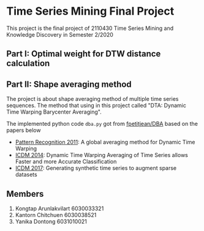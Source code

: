 # Time Series Mining Final Project

This project is the final project of 2110430 Time Series Mining and Knowledge Discovery in Semester 2/2020

## Part I: Optimal weight for DTW distance calculation

## Part II: Shape averaging method
The project is about shape averaging method of multiple time series sequences. The method that using in this project called "DTA: Dynamic Time Warping Barycenter Averaging".

The implemented python code ```dba.py``` got from [fpetitjean/DBA](https://github.com/fpetitjean/DBA) based on the papers below
* [Pattern Recognition 2011](http://francois-petitjean.com/Research/Petitjean2011-PR.pdf): A global averaging method for Dynamic Time Warping
* [ICDM 2014](http://francois-petitjean.com/Research/Petitjean2014-ICDM-DTW.pdf): Dynamic Time Warping Averaging of Time Series allows Faster and more Accurate Classification
* [ICDM 2017](http://francois-petitjean.com/Research/ForestierPetitjean2017-ICDM.pdf): Generating synthetic time series to augment sparse datasets

## Members
1. Kongtap Arunlakvilart 6030033321
2. Kantorn Chitchuen 6030038521
3. Yanika Dontong 6031010021
